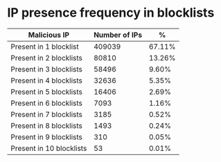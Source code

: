 # IP presence frequency in blocklists
| Malicious IP | Number of IPs | % |
|----|----|----|
| Present in 1 blocklist | 409039 | 67.11% |
| Present in 2 blocklists | 80810 | 13.26% |
| Present in 3 blocklists | 58496 | 9.60% |
| Present in 4 blocklists | 32636 | 5.35% |
| Present in 5 blocklists | 16406 | 2.69% |
| Present in 6 blocklists | 7093 | 1.16% |
| Present in 7 blocklists | 3185 | 0.52% |
| Present in 8 blocklists | 1493 | 0.24% |
| Present in 9 blocklists | 310 | 0.05% |
| Present in 10 blocklists | 53 | 0.01% |
